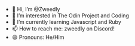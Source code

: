 - 👋 Hi, I’m @Zweedly
- 👀 I’m interested in The Odin Project and Coding
- 🌱 I’m currently learning Javascript and Ruby
- 📫 How to reach me: zweedly on Discord!
- 😄 Pronouns: He/Him

<!---
Zweedly/Zweedly is a ✨ special ✨ repository because its `README.md` (this file) appears on your GitHub profile.
You can click the Preview link to take a look at your changes.
--->

